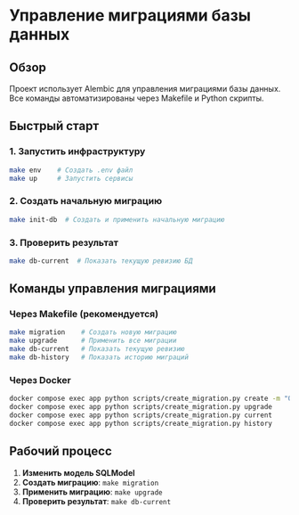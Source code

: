 # Управление миграциями базы данных

## Обзор

Проект использует Alembic для управления миграциями базы данных. Все команды автоматизированы через Makefile и Python скрипты.

## Быстрый старт

### 1. Запустить инфраструктуру
```bash
make env    # Создать .env файл
make up     # Запустить сервисы
```

### 2. Создать начальную миграцию
```bash
make init-db  # Создать и применить начальную миграцию
```

### 3. Проверить результат
```bash
make db-current  # Показать текущую ревизию БД
```

## Команды управления миграциями

### Через Makefile (рекомендуется)
```bash
make migration    # Создать новую миграцию
make upgrade      # Применить все миграции  
make db-current   # Показать текущую ревизию
make db-history   # Показать историю миграций
```

### Через Docker
```bash
docker compose exec app python scripts/create_migration.py create -m "Описание"
docker compose exec app python scripts/create_migration.py upgrade
docker compose exec app python scripts/create_migration.py current
docker compose exec app python scripts/create_migration.py history
```

## Рабочий процесс

1. **Изменить модель SQLModel**
2. **Создать миграцию**: `make migration`
3. **Применить миграцию**: `make upgrade`
4. **Проверить результат**: `make db-current` 